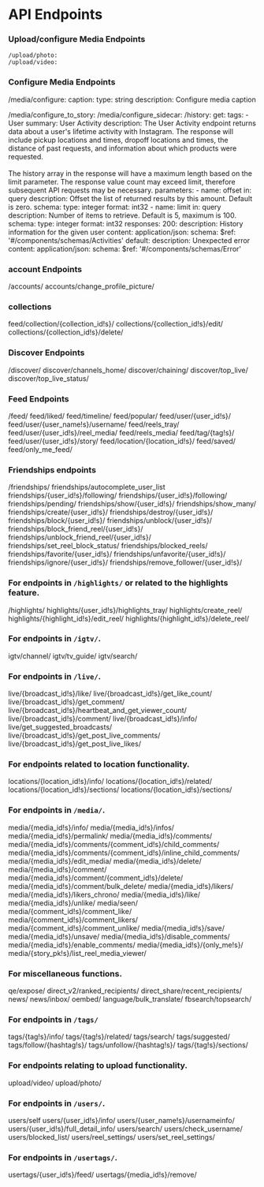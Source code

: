 # API Endpoints

  ### Upload/configure Media Endpoints ###
    /upload/photo:
    /upload/video:

### Configure Media Endpoints ###
  /media/configure:
    caption:
      type: string
      description: Configure media caption
  
  /media/configure_to_story:
  /media/configure_sidecar:
  /history:
    get:
      tags:
      - User
      summary: User Activity
      description: The User Activity endpoint returns data about a user's lifetime
        activity with Instagram. The response will include pickup locations and times,
        dropoff locations and times, the distance of past requests, and information
        about which products were requested.<br><br>The history array in the response
        will have a maximum length based on the limit parameter. The response value
        count may exceed limit, therefore subsequent API requests may be necessary.
      parameters:
      - name: offset
        in: query
        description: Offset the list of returned results by this amount. Default is
          zero.
        schema:
          type: integer
          format: int32
      - name: limit
        in: query
        description: Number of items to retrieve. Default is 5, maximum is 100.
        schema:
          type: integer
          format: int32
      responses:
        200:
          description: History information for the given user
          content:
            application/json:
              schema:
                $ref: '#/components/schemas/Activities'
        default:
          description: Unexpected error
          content:
            application/json:
              schema:
                $ref: '#/components/schemas/Error'


### account Endpoints ###
  /accounts/
    accounts/change_profile_picture/

### collections ###
feed/collection/{collection_id!s}/
collections/{collection_id!s}/edit/
collections/{collection_id!s}/delete/

### Discover Endpoints ###
/discover/
discover/channels_home/
discover/chaining/
discover/top_live/
discover/top_live_status/

### Feed Endpoints ###
/feed/
feed/liked/
feed/timeline/
feed/popular/
feed/user/{user_id!s}/
feed/user/{user_name!s}/username/
feed/reels_tray/
feed/user/{user_id!s}/reel_media/
feed/reels_media/
feed/tag/{tag!s}/
feed/user/{user_id!s}/story/
feed/location/{location_id!s}/
feed/saved/
feed/only_me_feed/

### Friendships endpoints ###

/friendships/
friendships/autocomplete_user_list
friendships/{user_id!s}/following/
friendships/{user_id!s}/following/
friendships/pending/
friendships/show/{user_id!s}/
friendships/show_many/
friendships/create/{user_id!s}/
friendships/destroy/{user_id!s}/
friendships/block/{user_id!s}/
friendships/unblock/{user_id!s}/
friendships/block_friend_reel/{user_id!s}/
friendships/unblock_friend_reel/{user_id!s}/
friendships/set_reel_block_status/
friendships/blocked_reels/
friendships/favorite/{user_id!s}/
friendships/unfavorite/{user_id!s}/
friendships/ignore/{user_id!s}/
friendships/remove_follower/{user_id!s}/

 ### For endpoints in ``/highlights/`` or related to the highlights feature. ###
/highlights/
highlights/{user_id!s}/highlights_tray/
highlights/create_reel/
highlights/{highlight_id!s}/edit_reel/
highlights/{highlight_id!s}/delete_reel/

### For endpoints in ``/igtv/``. ###

igtv/channel/
igtv/tv_guide/
igtv/search/

 ### For endpoints in ``/live/``. ###
 live/{broadcast_id!s}/like/
 live/{broadcast_id!s}/get_like_count/
 live/{broadcast_id!s}/get_comment/
 live/{broadcast_id!s}/heartbeat_and_get_viewer_count/
 live/{broadcast_id!s}/comment/
 live/{broadcast_id!s}/info/
 live/get_suggested_broadcasts/
 live/{broadcast_id!s}/get_post_live_comments/
 live/{broadcast_id!s}/get_post_live_likes/

  ### For endpoints related to location functionality. ###
  locations/{location_id!s}/info/
  locations/{location_id!s}/related/
  locations/{location_id!s}/sections/
  locations/{location_id!s}/sections/

### For endpoints in ``/media/``. ###
media/{media_id!s}/info/
media/{media_id!s}/infos/
media/{media_id!s}/permalink/
media/{media_id!s}/comments/
media/{media_id!s}/comments/{comment_id!s}/child_comments/
media/{media_id!s}/comments/{comment_id!s}/inline_child_comments/
media/{media_id!s}/edit_media/
media/{media_id!s}/delete/
media/{media_id!s}/comment/
media/{media_id!s}/comment/{comment_id!s}/delete/
media/{media_id!s}/comment/bulk_delete/
media/{media_id!s}/likers/
media/{media_id!s}/likers_chrono/
media/{media_id!s}/like/
media/{media_id!s}/unlike/
media/seen/
media/{comment_id!s}/comment_like/
media/{comment_id!s}/comment_likers/
media/{comment_id!s}/comment_unlike/
media/{media_id!s}/save/
media/{media_id!s}/unsave/
media/{media_id!s}/disable_comments/
media/{media_id!s}/enable_comments/
media/{media_id!s}/{only_me!s}/
media/{story_pk!s}/list_reel_media_viewer/

 ### For miscellaneous functions. ###
qe/expose/
direct_v2/ranked_recipients/
direct_share/recent_recipients/
news/
news/inbox/
oembed/
language/bulk_translate/
fbsearch/topsearch/

### For endpoints in ``/tags/`` ###
tags/{tag!s}/info/
tags/{tag!s}/related/
tags/search/
tags/suggested/
tags/follow/{hashtag!s}/
tags/unfollow/{hashtag!s}/
tags/{tag!s}/sections/

 ### For endpoints relating to upload functionality. ###
 upload/video/
 upload/photo/

### For endpoints in ``/users/``. ###
users/self
users/{user_id!s}/info/
users/{user_name!s}/usernameinfo/
users/{user_id!s}/full_detail_info/
users/search/
users/check_username/
users/blocked_list/
users/reel_settings/
users/set_reel_settings/

###  For endpoints in ``/usertags/``. ###
usertags/{user_id!s}/feed/
usertags/{media_id!s}/remove/